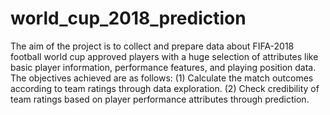 # world_cup_2018_prediction
The aim of the project is to collect and prepare data about FIFA-2018 football world cup approved players with a huge selection of attributes like basic player information, performance features, and playing position data. The objectives achieved are as follows: (1) Calculate the match outcomes according to team ratings through data exploration. (2) Check credibility of team ratings based on player performance attributes through prediction. 
